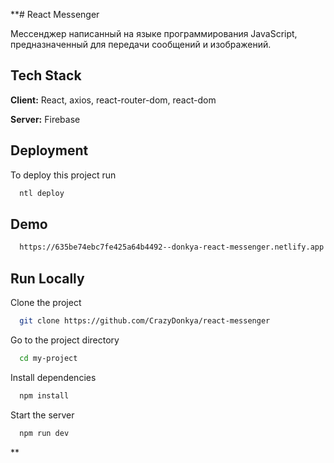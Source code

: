 **# React Messenger

Мессенджер написанный на языке программирования JavaScript, предназначенный для передачи сообщений и изображений.



## Tech Stack

**Client:** React, axios, react-router-dom, react-dom

**Server:** Firebase


## Deployment

To deploy this project run

```bash
  ntl deploy
```


## Demo

```bash
  https://635be74ebc7fe425a64b4492--donkya-react-messenger.netlify.app
```
## Run Locally

Clone the project

```bash
  git clone https://github.com/CrazyDonkya/react-messenger
```

Go to the project directory

```bash
  cd my-project
```

Install dependencies

```bash
  npm install
```

Start the server

```bash
  npm run dev 
```
**
